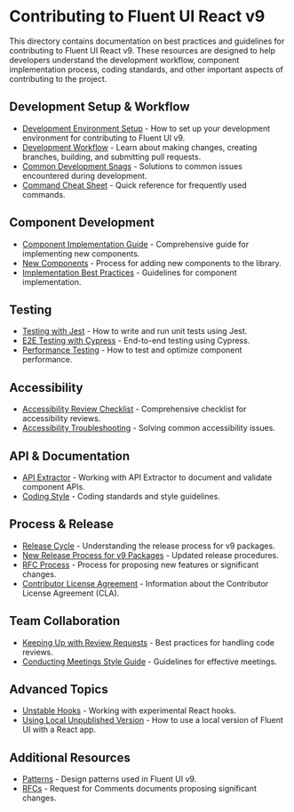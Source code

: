 # Contributing to Fluent UI React v9

This directory contains documentation on best practices and guidelines for contributing to Fluent UI React v9. These resources are designed to help developers understand the development workflow, component implementation process, coding standards, and other important aspects of contributing to the project.

## Development Setup & Workflow

- [Development Environment Setup](./dev-env.md) - How to set up your development environment for contributing to Fluent UI v9.
- [Development Workflow](./dev-workflow.md) - Learn about making changes, creating branches, building, and submitting pull requests.
- [Common Development Snags](./common-dev-snags.md) - Solutions to common issues encountered during development.
- [Command Cheat Sheet](./command-cheat-sheet.md) - Quick reference for frequently used commands.

## Component Development

- [Component Implementation Guide](./component-implementation-guide.md) - Comprehensive guide for implementing new components.
- [New Components](./new-components.md) - Process for adding new components to the library.
- [Implementation Best Practices](./implementation-best-practices.md) - Guidelines for component implementation.

## Testing

- [Testing with Jest](./testing-with-jest.md) - How to write and run unit tests using Jest.
- [E2E Testing with Cypress](./e2e-testing-with-cypress.md) - End-to-end testing using Cypress.
- [Performance Testing](./perf-testing.md) - How to test and optimize component performance.

## Accessibility

- [Accessibility Review Checklist](./accessibility-review-checklist.md) - Comprehensive checklist for accessibility reviews.
- [Accessibility Troubleshooting](./accessibility-troubleshooting.md) - Solving common accessibility issues.

## API & Documentation

- [API Extractor](./api-extractor.md) - Working with API Extractor to document and validate component APIs.
- [Coding Style](./coding-style.md) - Coding standards and style guidelines.

## Process & Release

- [Release Cycle](./release-cycle.md) - Understanding the release process for v9 packages.
- [New Release Process for v9 Packages](./new-release-process-v9-packages.md) - Updated release procedures.
- [RFC Process](./rfc-process.md) - Process for proposing new features or significant changes.
- [Contributor License Agreement](./cla.md) - Information about the Contributor License Agreement (CLA).

## Team Collaboration

- [Keeping Up with Review Requests](./keeping-up-with-review-requests.md) - Best practices for handling code reviews.
- [Conducting Meetings Style Guide](./conducting-meetings-style-guide.md) - Guidelines for effective meetings.

## Advanced Topics

- [Unstable Hooks](./unstable-hooks.md) - Working with experimental React hooks.
- [Using Local Unpublished Version](./using-local-unpublished-version-of-the-lib-with-a-local-React-app.md) - How to use a local version of Fluent UI with a React app.

## Additional Resources

- [Patterns](./patterns/) - Design patterns used in Fluent UI v9.
- [RFCs](./rfcs/) - Request for Comments documents proposing significant changes.